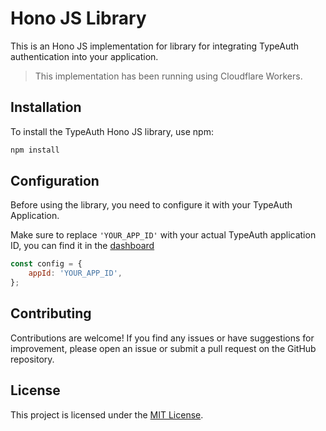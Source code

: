 # Hono JS Library

This is an Hono JS implementation for library for integrating TypeAuth authentication into your application.

> This implementation has been running using Cloudflare Workers.

## Installation

To install the TypeAuth Hono JS library, use npm:

```bash
npm install
```

## Configuration

Before using the library, you need to configure it with your TypeAuth Application.

Make sure to replace `'YOUR_APP_ID'` with your actual TypeAuth application ID, you can find it in the [dashboard](https://app.typeauth.com)

```javascript
const config = {
	appId: 'YOUR_APP_ID',
};
```

## Contributing

Contributions are welcome! If you find any issues or have suggestions for improvement, please open an issue or submit a pull request on the GitHub repository.

## License

This project is licensed under the [MIT License](LICENSE).
